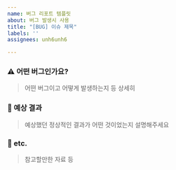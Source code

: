 ```yaml
---
name: 버그 리포트 템플릿
about: 버그 발생시 사용
title: "[BUG] 이슈 제목"
labels: ''
assignees: unh6unh6

---
```


### ⚠️ 어떤 버그인가요?

> 어떤 버그이고 어떻게 발생하는지 등 상세히

### 🤔 예상 결과

> 예상했던 정상적인 결과가 어떤 것이었는지 설명해주세요

### 🎸 etc.

> 참고할만한 자료 등
